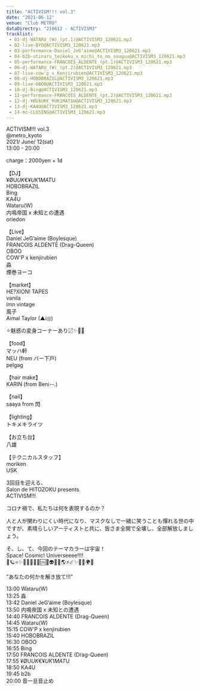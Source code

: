 ```yaml
---
title: "ACTIVISM!!! vol.3"
date: "2021-06-12"
venue: "Club METRO"
dataDirectry: "210612 - ACTIVISM3"
tracklist: 
 - 01-dj-WATARU_(W)_(pt.1)@ACTIVISM3_120621.mp3
 - 02-live-BYO@ACTIVISM3_120621.mp3
 - 03-performance-Daniel_JeG’aime@ACTIVISM3_120621.mp3
 - 04-b2b-utinaru_teikoku_x_michi_to_no_souguu@ACTIVISM3_120621.mp3
 - 05-performance-FRANCOIS_ALDENTE_(pt.1)@ACTIVISM3_120621.mp3
 - 06-dj-WATARU_(W)_(pt.2)@ACTIVISM3_120621.mp3
 - 07-live-cow'p_x_Kenjirubien@ACTIVISM3_120621.mp3
 - 08-dj-HOBOBRAZIL@ACTIVISM3_120621.mp3
 - 09-live-OBOO@ACTIVISM3_120621.mp3
 - 10-dj-Bing@ACTIVISM3_120621.mp3
 - 11-performance-FRANCOIS_ALDENTE_(pt.2)@ACTIVISM3_120621.mp3
 - 12-dj-¥ØU$UK€_¥UK1MAT$U@ACTIVISM3_120621.mp3
 - 13-dj-KA4U@ACTIVISM3_120621.mp3
 - 14-mc-CLOSING@ACTIVISM3_120621.mp3
---
```

ACTIVISM!!! vol.3  
@metro_kyoto  
2021/ June/ 12(sat)  
13:00 - 20:00  

charge：2000yen + 1d

【DJ】  
¥ØU$UK€ ¥UK1MAT$U  
HOBOBRAZIL  
Bing  
KA4U  
Wataru(W)  
内鳴帝国 x 未知との遭遇  
oriedon

【Live】  
Daniel JeG’aime (Boylesque)  
FRANCOIS ALDENTE (Drag-Queen)  
OBOO  
COW'P x kenjirubien  
淼  
煙巻ヨーコ  

【market】  
HE?XION! TAPES  
vanila  
imn vintage  
風子  
Aimal Taylor (▲i◎)

✧魅惑の変身コーナーあり〼✨👗🥻

【food】  
マッハ軒  
NEU (from バー下戸)  
pelgag

【hair make】  
KARIN (from Beni--.)

【nail】  
saaya from 閃

【lighting】  
トキメキライツ

【お立ち台】  
八雄

【テクニカルスタッフ】  
moriken  
USK

3回目を迎える、  
Salon de HITOZOKU presents  
ACTIVISM!!!  

コロナ禍で、私たちは何を表現するのか？

人と人が関わりにくい時代になり、マスクなしで一緒に笑うことも憚れる世の中ですが、素晴らしいアーティストと共に、皆さま全開で全壊し、全部解放しましょう。

そ、し、て、今回のテーマカラーは宇宙！  
Space! Cosmic! Universeeee!!!!  
👗🪐⭐️✨🌟💫🦠💙🌀🆒🔷👽🤖💎🌎⚡️☄️✨💜🔮🌍🌙

”あなたの何かを解き放て!!!”

13:00 Wataru(W)  
13:25 淼  
13:42 Daniel JeG’aime (Boylesque)  
13:50 内鳴帝国 x 未知との遭遇  
14:40 FRANCOIS ALDENTE (Drag-Queen)  
14:45 Wataru(W)  
15:15 COW'P x kenjirubien  
15:40 HOBOBRAZIL  
16:30 OBOO  
16:55 Bing  
17:50 FRANCOIS ALDENTE (Drag-Queen)  
17:55 ¥ØU$UK€ ¥UK1MAT$U  
18:50 KA4U  
19:45 b2b  
20:00 音一旦音止め
